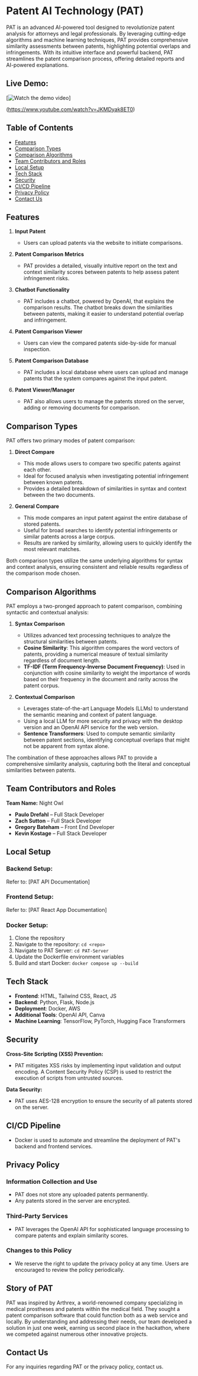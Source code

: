 # Patent AI Technology (PAT)
PAT is an advanced AI-powered tool designed to revolutionize patent analysis for attorneys and legal professionals. By leveraging cutting-edge algorithms and machine learning techniques, PAT provides comprehensive similarity assessments between patents, highlighting potential overlaps and infringements. With its intuitive interface and powerful backend, PAT streamlines the patent comparison process, offering detailed reports and AI-powered explanations.

## **Live Demo:**

\[![Watch the demo video](https://img.youtube.com/vi/JKMDyak8ET0/0.jpg)]  

(https://www.youtube.com/watch?v=JKMDyak8ET0)

## Table of Contents
- [Features](#features)
- [Comparison Types](#comparison-types)
- [Comparison Algorithms](#comparison-algorithms)
- [Team Contributors and Roles](#team-contributors-and-roles)
- [Local Setup](#local-setup)
- [Tech Stack](#tech-stack)
- [Security](#security)
- [CI/CD Pipeline](#cicd-pipeline)
- [Privacy Policy](#privacy-policy)
- [Contact Us](#contact-us)

## Features

1. **Input Patent**
   * Users can upload patents via the website to initiate comparisons.

2. **Patent Comparison Metrics**
   * PAT provides a detailed, visually intuitive report on the text and context similarity scores between patents to help assess patent infringement risks.

3. **Chatbot Functionality**
   * PAT includes a chatbot, powered by OpenAI, that explains the comparison results. The chatbot breaks down the similarities between patents, making it easier to understand potential overlap and infringement.

4. **Patent Comparison Viewer**
   * Users can view the compared patents side-by-side for manual inspection.

5. **Patent Comparison Database**
   * PAT includes a local database where users can upload and manage patents that the system compares against the input patent.

6. **Patent Viewer/Manager**
   * PAT also allows users to manage the patents stored on the server, adding or removing documents for comparison.

## Comparison Types

PAT offers two primary modes of patent comparison:

1. **Direct Compare**
   * This mode allows users to compare two specific patents against each other.
   * Ideal for focused analysis when investigating potential infringement between known patents.
   * Provides a detailed breakdown of similarities in syntax and context between the two documents.

2. **General Compare**
   * This mode compares an input patent against the entire database of stored patents.
   * Useful for broad searches to identify potential infringements or similar patents across a large corpus.
   * Results are ranked by similarity, allowing users to quickly identify the most relevant matches.

Both comparison types utilize the same underlying algorithms for syntax and context analysis, ensuring consistent and reliable results regardless of the comparison mode chosen.

## Comparison Algorithms

PAT employs a two-pronged approach to patent comparison, combining syntactic and contextual analysis:

1. **Syntax Comparison**
   * Utilizes advanced text processing techniques to analyze the structural similarities between patents.
   * **Cosine Similarity**: This algorithm compares the word vectors of patents, providing a numerical measure of textual similarity regardless of document length.
   * **TF-IDF (Term Frequency-Inverse Document Frequency)**: Used in conjunction with cosine similarity to weight the importance of words based on their frequency in the document and rarity across the patent corpus.

2. **Contextual Comparison**
   * Leverages state-of-the-art Language Models (LLMs) to understand the semantic meaning and context of patent language.
   * Using a local LLM for more security and privacy with the desktop version and an OpenAI API service for the web version. 
   * **Sentence Transformers**: Used to compute semantic similarity between patent sections, identifying conceptual overlaps that might not be apparent from syntax alone.

The combination of these approaches allows PAT to provide a comprehensive similarity analysis, capturing both the literal and conceptual similarities between patents.

## Team Contributors and Roles

**Team Name:** Night Owl

* **Paulo Drefahl** – Full Stack Developer
* **Zach Sutton** – Full Stack Developer
* **Gregory Bateham** – Front End Developer
* **Kevin Kostage** – Full Stack Developer

## Local Setup

### Backend Setup:
Refer to: [PAT API Documentation]

### Frontend Setup:
Refer to: [PAT React App Documentation]

### Docker Setup:
1. Clone the repository
2. Navigate to the repository: `cd <repo>`
3. Navigate to PAT Server: `cd PAT-Server`
4. Update the Dockerfile environment variables
5. Build and start Docker: `docker compose up --build`

## Tech Stack

* **Frontend**: HTML, Tailwind CSS, React, JS
* **Backend**: Python, Flask, Node.js
* **Deployment**: Docker, AWS
* **Additional Tools**: OpenAI API, Canva
* **Machine Learning**: TensorFlow, PyTorch, Hugging Face Transformers

## Security

**Cross-Site Scripting (XSS) Prevention:**
* PAT mitigates XSS risks by implementing input validation and output encoding. A Content Security Policy (CSP) is used to restrict the execution of scripts from untrusted sources.

**Data Security:**
* PAT uses AES-128 encryption to ensure the security of all patents stored on the server.

## CI/CD Pipeline

* Docker is used to automate and streamline the deployment of PAT's backend and frontend services.

## Privacy Policy

### Information Collection and Use
* PAT does not store any uploaded patents permanently.
* Any patents stored in the server are encrypted.

### Third-Party Services
* PAT leverages the OpenAI API for sophisticated language processing to compare patents and explain similarity scores.

### Changes to this Policy
* We reserve the right to update the privacy policy at any time. Users are encouraged to review the policy periodically.

## Story of PAT
PAT was inspired by Arthrex, a world-renowned company specializing in medical prostheses and patents within the medical field. They sought a patent comparison software that could function both as a web service and locally. By understanding and addressing their needs, our team developed a solution in just one week, earning us second place in the hackathon, where we competed against numerous other innovative projects.

## Contact Us
For any inquiries regarding PAT or the privacy policy, contact us. 
